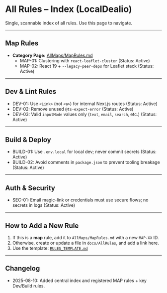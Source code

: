 # All Rules – Index (LocalDealio)

Single, scannable index of all rules. Use this page to navigate.

---

## Map Rules
- **Category Page:** [AllMaps/MapRules.md](../../AllMaps/MapRules.md)
  - MAP-01: Clustering with `react-leaflet-cluster` (Status: Active)
  - MAP-02: React 19 + `--legacy-peer-deps` for Leaflet stack (Status: Active)

---

## Dev & Lint Rules
- DEV-01: Use `<Link>` (not `<a>`) for internal Next.js routes (Status: Active)
- DEV-02: Remove unused `@ts-expect-error` (Status: Active)
- DEV-03: Valid `inputMode` values only (`text`, `email`, `search`, etc.) (Status: Active)

---

## Build & Deploy
- BUILD-01: Use `.env.local` for local dev; never commit secrets (Status: Active)
- BUILD-02: Avoid comments in `package.json` to prevent tooling breakage (Status: Active)

---

## Auth & Security
- SEC-01: Email magic-link or credentials must use secure flows; no secrets in logs (Status: Active)

---

## How to Add a New Rule
1. If this is a **map** rule, add it to `AllMaps/MapRules.md` with a new `MAP-XX` ID.
2. Otherwise, create or update a file in `docs/AllRules`, and add a link here.
3. Use the template: [`RULES_TEMPLATE.md`](./RULES_TEMPLATE.md)

---

## Changelog
- 2025-08-10: Added central index and registered MAP rules + key Dev/Build rules.
